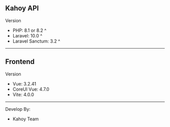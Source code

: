 ## Kahoy API

Version
- PHP: 8.1 or 8.2 ^
- Laravel: 10.0 ^
- Laravel Sanctum: 3.2 ^
-------
## Frontend

Version 
- Vue: 3.2.41 
- CoreUI Vue: 4.7.0
- Vite: 4.0.0
-------
Develop By:
- Kahoy Team
